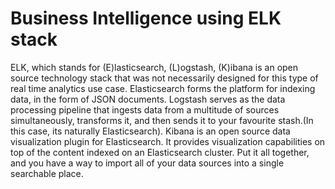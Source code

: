 # Business Intelligence using ELK stack

ELK, which stands for (E)lasticsearch, (L)ogstash, (K)ibana is an open source technology stack that was not necessarily designed for this type of real time analytics use case. Elasticsearch forms the platform for indexing data, in the form of JSON documents. Logstash serves as the data processing pipeline that ingests data from a multitude of sources simultaneously, transforms it, and then sends it to your favourite stash.(In this case, its naturally Elasticsearch). Kibana is an open source data visualization plugin for Elasticsearch. It provides visualization capabilities on top of the content indexed on an Elasticsearch cluster. Put it all together, and you have a way to import all of your data sources into a single searchable place.
